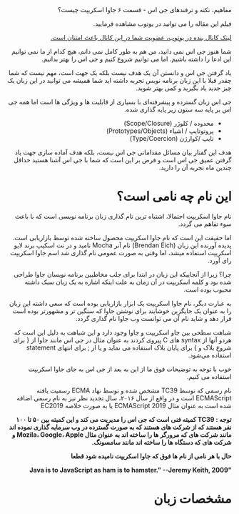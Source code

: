 <div dir="rtl">
مفاهیم، نکته و ترفندهای جی اس - قسمت ۶ جاوا اسکریپت چیست؟

فیلم این مقاله را می توانید در یوتوب مشاهده فرمایید.

[لینک کانال بنده در یوتوب، عضویت شما در این کانال باعث امتنان است.](https://www.youtube.com/channel/UCIo-sKUGRl7C1IMpdui9McA?sub_confirmation=1)

شما هنوز جی اس نمی دانید، من هم به طور کامل نمی دانم، هیچ کدام از ما نمی توانیم این ادعا را داشته باشیم. اما می توانیم شروع کنیم و جی اس را بهتر بدانیم.

یاد گرفتن جی اس و دانستن آن یک هدف نیست بلکه یک جهت است، مهم نیست که شما چقدر قبلا با این زبان برنامه نویس تجربه داشته اید شما همیشه می توانید در این زبان یک چیز جدید یاد بگیرید و کمی بهتر شوید.

جی اس زبان گسترده و پیشرفته‌ای با بسیاری از قابلیت ها و ويژگی ها است اما همه جی اس بر پایه سه ستون زیر پایه گذاری شده.

- محدوده / کلوژر (Scope/Closure)
- پروتوتایپ / اشیاء (Prototypes/Objects)
- تایپ /کوارژن (Type/Coercion)

هدف این گفتار بیان مسائل مقداماتی جی اس نیست، بلکه هدف آماده سازی جهت یاد گرفتن عمیق جی اس است و فرض بر این است که شما با جی اس آشنا هستید حداقل چندین ماه تجربه آن را دارید.

# این نام چه نامی است؟

نام جاوا اسکریپت احتمالا، اشتباه ترین نام گذاری زبان برنامه نویسی است که با باعث سوء تفاهم می گردد.

اما حقیقت این است که نام جاوا اسکریپت محصول ساخته شده توسط بازاریابی است. پدیده آورنده این زبان (Brendan Eich) نام آنر Mocha نامید و در نت اسکیپ برند لایو اسکریپت استفاده میشد، اما وقتی به صورت عمومی نام گذاری شد اسم جاوا اسکریپت رای آورد.

چرا؟ زیرا از آنجاییکه این زبان در ابتدا برای جلب مخاطبین برنامه نویسان جاوا طراحی شده بود و کلمه اسکریپت در آن زمان به علت اینکه اشاره به یک زبان سبک داشته محبوب بوده است.

به عبارت دیگر، نام جاوا اسکریپت یک ابزار بازاریابی بوده است که سعی داشته این زبان را به عنوان یک جایگزین خوشایند برای نوشتن جاوا که سنگین تر و مشهورتر بوده است قرار دهد و شاید نام آن می توانست وب جاوا نام گذاری گردد.

شباهت سطحی بین جاو اسکریپت و جاوا وجود دارد و این شباهت به دلیل این است که هردو آنها از syntax های C پیروی کردند به عنوان مثال در جی اس مانند جاوا از { برای شروع بلاک و } برای پایان بلاک استفاده می نماید و یا از ; برای انتهای statement استفاده می‌شود.

خوب با توجه به توضیحات فوق ما از این به بعد از جی اس به جای جاوا اسکریپت استفاده می کنیم.

نام رسمی که توسط TC39 مشخص شده و توسط نهاد ECMA رسمیت یافته ECMAScript است و در واقع از سال ۲۰۱۶، سال تجدید نظر نیز به نام رسمی اضافه شده است به عنوان مثال ECMAScript 2019 یا به صورت خلاصه EC2019

**توجه : TC39 کمیته فنی است که جی اس را مدیریت می کند و این کمیته بین ۵۰ تا ۱۰۰ نفر هستند که از شرکت های هستند که به صورت گسترده در وب سرمایه گذاری نموده اند مانند شرکت های که مرورگر ها را ساخته اند به عنوان مثال Mozila، Google، Apple و شرکت های که دستگاه ها را ساخته اند مانند سامسونگ.**

**حال با هر نامی از نام ها فوق که جاوا اسکریپت نامیده شود قطعا**

**"Java is to JavaScript as ham is to hamster." --Jeremy Keith, 2009**

# مشخصات زبان

</div>
